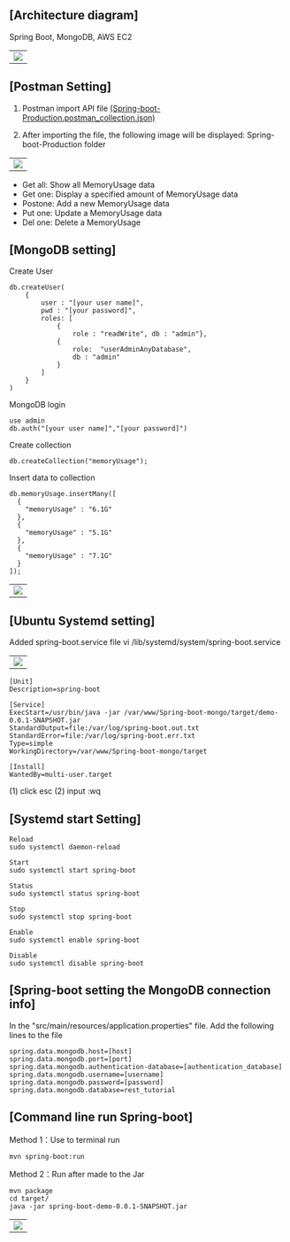 [Architecture diagram]
----
Spring Boot, MongoDB, AWS EC2
<table>
      <tbody>
        <tr>
          <td align="center" valign="middle">
            <a href="https://benqyannick.github.io/Spring-boot-mongo/static/img/architecture-diagram.png" target="_blank">
              <img src="https://benqyannick.github.io/Spring-boot-mongo/static/img/architecture-diagram.png">
            </a>
          </td>
      </tbody>
</table>
    
 
[Postman Setting]
----
1. Postman import API file 
    <a href="https://github.com/benqYannick/Spring-boot-mongo/tree/master/static/postman-example" target="_blank">
      (Spring-boot-Production.postman_collection.json)
    </a>

2. After importing the file, the following image will be displayed: Spring-boot-Production folder

<table>
      <tbody>
        <tr>
          <td align="center" valign="middle">
            <a href="https://benqyannick.github.io/Spring-boot-mongo/static/img/postman-get-all.png" target="_blank">
              <img src="https://benqyannick.github.io/Spring-boot-mongo/static/img/postman-get-all.png">
            </a>
          </td>
      </tbody>
</table>

* Get all: Show all MemoryUsage data
* Get one: Display a specified amount of MemoryUsage data
* Postone: Add a new MemoryUsage data
* Put one: Update a MemoryUsage data
* Del one: Delete a MemoryUsage


[MongoDB setting]
----
Create User
```
db.createUser(
    {
        user : "[your user name]",
        pwd : "[your password]",
        roles: [ 
            {
                role : "readWrite", db : "admin"},
            {
                role:  "userAdminAnyDatabase",
                db : "admin"
            }
        ]
    }
)
```

MongoDB login
```
use admin
db.auth("[your user name]","[your password]")
```

Create collection
```
db.createCollection("memoryUsage");
```

Insert data to collection
```
db.memoryUsage.insertMany([
  {
    "memoryUsage" : "6.1G"
  },
  {
    "memoryUsage" : "5.1G"
  },
  {
    "memoryUsage" : "7.1G"
  }
]);
```
<table>
      <tbody>
        <tr>
          <td align="center" valign="middle">
            <a href="https://benqyannick.github.io/Spring-boot-mongo/static/img/mongodb-compass.png" target="_blank">
              <img src="https://benqyannick.github.io/Spring-boot-mongo/static/img/mongodb-compass.png">
            </a>
          </td>
      </tbody>
</table>

[Ubuntu Systemd setting]
----
Added spring-boot.service file
vi /lib/systemd/system/spring-boot.service  

<table>
      <tbody>
        <tr>
          <td align="center" valign="middle">
            <a href="https://benqyannick.github.io/Spring-boot-mongo/static/img/systemd.png" target="_blank">
              <img src="https://benqyannick.github.io/Spring-boot-mongo/static/img/systemd.png">
            </a>
          </td>
      </tbody>
</table>

```
[Unit]
Description=spring-boot

[Service]
ExecStart=/usr/bin/java -jar /var/www/Spring-boot-mongo/target/demo-0.0.1-SNAPSHOT.jar
StandardOutput=file:/var/log/spring-boot.out.txt
StandardError=file:/var/log/spring-boot.err.txt
Type=simple
WorkingDirectory=/var/www/Spring-boot-mongo/target

[Install]
WantedBy=multi-user.target
```
(1) click esc (2) input :wq  


[Systemd start Setting]
----
```
Reload
sudo systemctl daemon-reload

Start
sudo systemctl start spring-boot

Status
sudo systemctl status spring-boot

Stop
sudo systemctl stop spring-boot

Enable
sudo systemctl enable spring-boot

Disable
sudo systemctl disable spring-boot
```

[Spring-boot setting the MongoDB connection info]
----

In the "src/main/resources/application.properties" file. Add the following lines to the file 
```
spring.data.mongodb.host=[host]
spring.data.mongodb.port=[port]
spring.data.mongodb.authentication-database=[authentication_database]
spring.data.mongodb.username=[username]
spring.data.mongodb.password=[password]
spring.data.mongodb.database=rest_tutorial
```

[Command line run Spring-boot]
----

Method 1：Use to terminal run
```
mvn spring-boot:run
```

Method 2：Run after made to the Jar
```
mvn package
cd target/
java -jar spring-boot-demo-0.0.1-SNAPSHOT.jar
```
<table>
      <tbody>
        <tr>
          <td align="center" valign="middle">
            <a href="https://benqyannick.github.io/Spring-boot-mongo/static/img/spring-run.png" target="_blank">
              <img src="https://benqyannick.github.io/Spring-boot-mongo/static/img/spring-run.png">
            </a>
          </td>
      </tbody>
</table>

